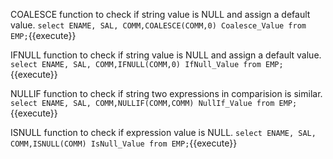 
COALESCE function to check if string value is NULL and assign a default value. `select ENAME, SAL, COMM,COALESCE(COMM,0) Coalesce_Value from EMP;`{{execute}}

IFNULL function to check if string value is NULL and assign a default value. `select ENAME, SAL, COMM,IFNULL(COMM,0) IfNull_Value from EMP;`{{execute}}

NULLIF function to check if string two expressions in comparision is similar. `select ENAME, SAL, COMM,NULLIF(COMM,COMM) NullIf_Value from EMP;`{{execute}}

ISNULL function to check if expression value is NULL. `select ENAME, SAL, COMM,ISNULL(COMM) IsNull_Value from EMP;`{{execute}}

